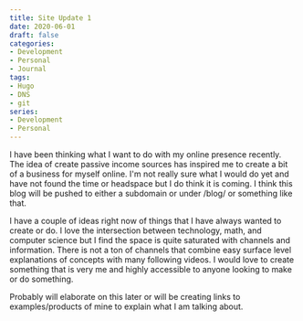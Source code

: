 ```yaml
---
title: Site Update 1
date: 2020-06-01
draft: false
categories:
- Development
- Personal
- Journal
tags:
- Hugo
- DNS
- git
series:
- Development
- Personal
---
```


I have been thinking what I want to do with my online presence recently. The idea of create passive income sources has inspired me to create a bit of a business for myself online. I'm not really sure what I would do yet and have not found the time or headspace but I do think it is coming. I think this blog will be pushed to either a subdomain or under /blog/ or something like that.

I have a couple of ideas right now of things that I have always wanted to create or do. I love the intersection between technology, math, and computer science but I find the space is quite saturated with channels and information. There is not a ton of channels that combine easy surface level explanations of concepts with many following videos. I would love to create something that is very me and highly accessible to anyone looking to make or do something.

Probably will elaborate on this later or will be creating links to examples/products of mine to explain what I am talking about.